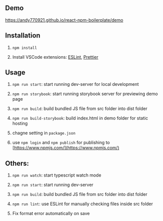 ## Demo

https://andy770921.github.io/react-npm-boilerplate/demo

## Installation

1. `npm install`

2. Install VSCode extensions: [ESLint](https://marketplace.visualstudio.com/items?itemName=dbaeumer.vscode-eslint), [Prettier](https://marketplace.visualstudio.com/items?itemName=esbenp.prettier-vscode)

## Usage

1. `npm run start`: start running dev-server for local development

2. `npm run storybook`: start running storybook server for previewing demo page

3. `npm run build`: build bundled JS file from src folder into dist folder 

4. `npm run build-storybook`: build index.html in demo folder for static hosting

5. chagne setting in `package.json`

6. use `npm login` and `npm publish` for publishing to [https://www.npmjs.com/](https://www.npmjs.com/)

## Others:

1. `npm run watch`: start typescript watch mode

2. `npm run start`: start running dev-server

3. `npm run build`: build bundled JS file from src folder into dist folder

4. `npm run lint`: use ESLint for manually checking files inside src folder

5. Fix format error automatically on save